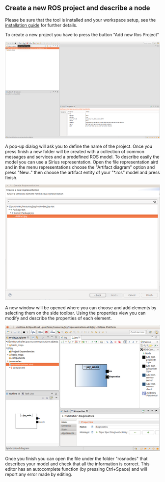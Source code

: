 ## Create a new ROS project and describe a node

Please be sure that the tool is installed and your workspace setup, see the [installation guide](https://github.com/ipa-nhg/ros-model#2--installation-requirements) for further details.

To create a new project you have to press the button "Add new Ros Project"

![alt text](images/new_project.png)

A pop-up dialog will ask you to define the name of the project. Once you press finish a new folder will be created with a collection of common messages and services and a predefined ROS model. To describe easily the model you can use a Sirius representation. Open the file representation.aird and in the menu representations choose the "Artifact diagram" option and press "New.." then choose the artifact entity of your "*.ros" model and press finish. 

![](images/new_artifact_representation.png)


A new window will be opened where you can choose and add elements by selecting them on the side toolbar. Using the properties view you can modify and describe the properties of each element. 

![](images/node_representation.png)

Once you finish you can open the file under the folder "rosnodes" that describes your model and check that all the information is correct. This editor has an autocomplete function (by pressing Ctrl+Space) and will report any error made by editing.
